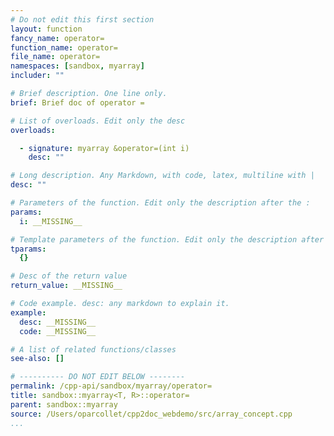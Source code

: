 ```yaml
---
# Do not edit this first section
layout: function
fancy_name: operator=
function_name: operator=
file_name: operator=
namespaces: [sandbox, myarray]
includer: ""

# Brief description. One line only.
brief: Brief doc of operator =

# List of overloads. Edit only the desc
overloads:

  - signature: myarray &operator=(int i)
    desc: ""

# Long description. Any Markdown, with code, latex, multiline with |
desc: ""

# Parameters of the function. Edit only the description after the :
params:
  i: __MISSING__

# Template parameters of the function. Edit only the description after the :
tparams:
  {}

# Desc of the return value
return_value: __MISSING__

# Code example. desc: any markdown to explain it.
example:
  desc: __MISSING__
  code: __MISSING__

# A list of related functions/classes
see-also: []

# ---------- DO NOT EDIT BELOW --------
permalink: /cpp-api/sandbox/myarray/operator=
title: sandbox::myarray<T, R>::operator=
parent: sandbox::myarray
source: /Users/oparcollet/cpp2doc_webdemo/src/array_concept.cpp
...
```


